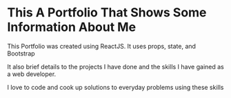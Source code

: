 # This A Portfolio That Shows Some Information About Me

<p>This Portfolio was created using ReactJS. It uses props, state, and Bootstrap</p>

<p>It also brief details to the projects I have done and the skills I have gained as a web developer. </p>


<p>I love to code and cook up solutions to everyday problems using these skills</p>
